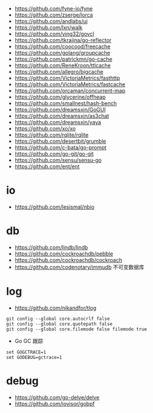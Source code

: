 - https://github.com/fyne-io/fyne
- https://github.com/zserge/lorca
- https://github.com/andlabs/ui
- https://github.com/lxn/walk
- https://github.com/ying32/govcl
- https://github.com/tkrajina/go-reflector
- https://github.com/coocood/freecache
- https://github.com/golang/groupcache
- https://github.com/patrickmn/go-cache
- https://github.com/ReneKroon/ttlcache
- https://github.com/allegro/bigcache
- https://github.com/VictoriaMetrics/fasthttp
- https://github.com/VictoriaMetrics/fastcache
- https://github.com/orcaman/concurrent-map
- https://github.com/glycerine/offheap
- https://github.com/smallnest/hash-bench
- https://github.com/dreamsxin/GoGUI
- https://github.com/dreamsxin/as3chat
- https://github.com/dreamsxin/yaya
- https://github.com/xo/xo
- https://github.com/rqlite/rqlite
- https://github.com/desertbit/grumble
- https://github.com/c-bata/go-prompt
- https://github.com/go-git/go-git
- https://github.com/sensu/sensu-go
- https://github.com/ent/ent

# io
- https://github.com/lesismal/nbio

# db
- https://github.com/lindb/lindb
- https://github.com/cockroachdb/pebble
- https://github.com/cockroachdb/cockroach
- https://github.com/codenotary/immudb 不可变数据库

# log
- https://github.com/nikandfor/tlog

```shell
git config --global core.autocrlf false
git config --global core.quotepath false
git config --global core.filemode false filemode true
```

* Go GC 跟踪
```shell
set GOGCTRACE=1
set GODEBUG=gctrace=1
```
# debug

- https://github.com/go-delve/delve
- https://github.com/iovisor/gobpf
